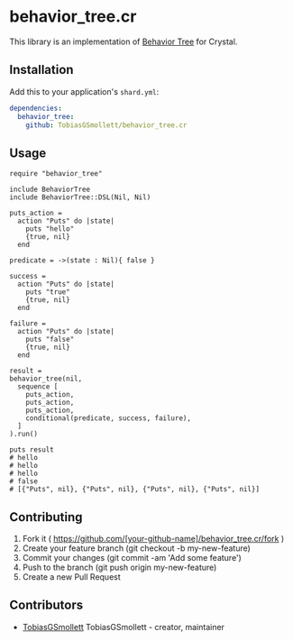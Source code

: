 # behavior_tree.cr

This library is an implementation of [Behavior Tree](https://github.com/libgdx/gdx-ai/wiki/Behavior-Trees) for Crystal.

## Installation

Add this to your application's `shard.yml`:

```yaml
dependencies:
  behavior_tree:
    github: TobiasGSmollett/behavior_tree.cr
```

## Usage

```crystal
require "behavior_tree"

include BehaviorTree
include BehaviorTree::DSL(Nil, Nil)

puts_action = 
  action "Puts" do |state|
    puts "hello"
    {true, nil}
  end

predicate = ->(state : Nil){ false }

success = 
  action "Puts" do |state|
    puts "true"
    {true, nil}
  end
  
failure = 
  action "Puts" do |state|
    puts "false"
    {true, nil}
  end
    
result =
behavior_tree(nil,
  sequence [
    puts_action,     
    puts_action, 
    puts_action, 
    conditional(predicate, success, failure),
  ]
).run()

puts result
# hello
# hello
# hello
# false
# [{"Puts", nil}, {"Puts", nil}, {"Puts", nil}, {"Puts", nil}]
```

## Contributing

1. Fork it ( https://github.com/[your-github-name]/behavior_tree.cr/fork )
2. Create your feature branch (git checkout -b my-new-feature)
3. Commit your changes (git commit -am 'Add some feature')
4. Push to the branch (git push origin my-new-feature)
5. Create a new Pull Request

## Contributors

- [TobiasGSmollett](https://github.com/TobiasGSmollett) TobiasGSmollett - creator, maintainer
